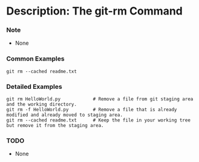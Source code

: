 # Description: The git-rm Command

### Note
* None

### Common Examples
```
git rm --cached readme.txt
```

### Detailed Examples
```
git rm HelloWorld.py            # Remove a file from git staging area and the working directory.
git rm -f HelloWorld.py         # Remove a file that is already modified and already moved to staging area.
git rm --cached readme.txt      # Keep the file in your working tree but remove it from the staging area.
```

### TODO
* None
